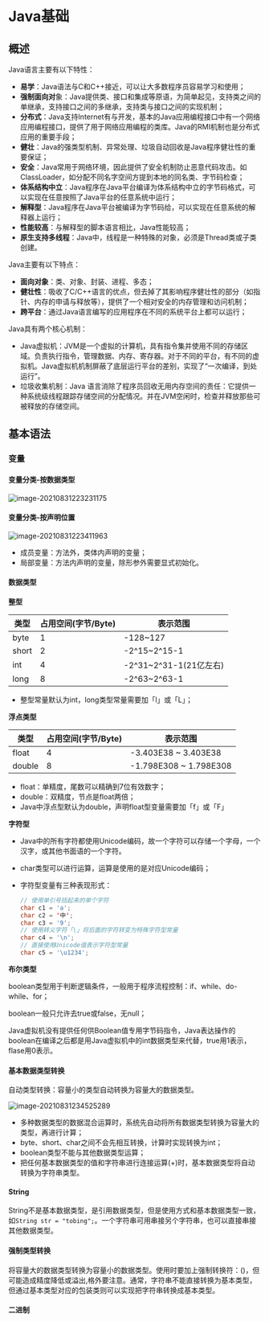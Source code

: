 # Java基础

## 概述

Java语言主要有以下特性：

+ **易学**：Java语法与C和C++接近，可以让大多数程序员容易学习和使用；
+ **强制面向对**象：Java提供类、接口和集成等原语，为简单起见，支持类之间的单继承，支持接口之间的多继承，支持类与接口之间的实现机制；
+ **分布式**：Java支持Internet有与开发，基本的Java应用编程接口中有一个网络应用编程接口，提供了用于网络应用编程的类库。Java的RMI机制也是分布式应用的重要手段；
+ **健壮**：Java的强类型机制、异常处理、垃圾自动回收是Java程序健壮性的重要保证；
+ **安全**：Java常用于网络环境，因此提供了安全机制防止恶意代码攻击。如ClassLoader，如分配不同名字空间方提到本地的同名类、字节码检查；
+ **体系结构中立**：Java程序在Java平台编译为体系结构中立的字节码格式，可以实现在任意按照了Java平台的任意系统中运行；
+ **解释型**：Java程序在Java平台被编译为字节码给，可以实现在任意系统的解释器上运行；
+ **性能较高**：与解释型的脚本语言相比，Java性能较高；
+ **原生支持多线程**：Java中，线程是一种特殊的对象，必须是Thread类或子类创建。

Java主要有以下特点：

+ **面向对象**：类、对象、封装、进程、多态；
+ **健壮性**：吸收了C/C++语言的优点，但去掉了其影响程序健壮性的部分（如指针、内存的申请与释放等），提供了一个相对安全的内存管理和访问机制；
+ **跨平台**：通过Java语言编写的应用程序在不同的系统平台上都可以运行；

Java具有两个核心机制：

+ Java虚拟机：JVM是一个虚拟的计算机，具有指令集并使用不同的存储区域。负责执行指令，管理数据、内存、寄存器。对于不同的平台，有不同的虚拟机。Java虚拟机机制屏蔽了底层运行平台的差别，实现了“一次编译，到处运行”。
+ 垃圾收集机制：Java 语言消除了程序员回收无用内存空间的责任：它提供一种系统级线程跟踪存储空间的分配情况。并在JVM空闲时，检查并释放那些可被释放的存储空间。

## 基本语法

### 变量

#### 变量分类-按数据类型

![image-20210831223231175](https://gitee.com/tobing/imagebed/raw/master/image-20210831223231175.png)

#### 变量分类-按声明位置

![image-20210831223411963](https://gitee.com/tobing/imagebed/raw/master/image-20210831223411963.png)

+ 成员变量：方法外，类体内声明的变量；
+ 局部变量：方法内声明的变量，除形参外需要显式初始化。

#### 数据类型

**整型**

| 类型  | 占用空间(字节/Byte) | 表示范围               |
| ----- | ------------------- | ---------------------- |
| byte  | 1                   | -128~127               |
| short | 2                   | -2^15~2^15-1           |
| int   | 4                   | -2^31~2^31-1(21亿左右) |
| long  | 8                   | -2^63~2^63-1           |

+ 整型常量默认为int，long类型常量需要加「l」或「L」；

**浮点类型**

| 类型   | 占用空间(字节/Byte) | 表示范围               |
| ------ | ------------------- | ---------------------- |
| float  | 4                   | -3.403E38 ~ 3.403E38   |
| double | 8                   | -1.798E308 ~ 1.798E308 |

+ float：单精度，尾数可以精确到7位有效数字；
+ double：双精度，节点是float两倍；
+ Java中浮点型默认为double，声明float型变量需要加「f」或「F」

**字符型**

+ Java中的所有字符都使用Unicode编码，故一个字符可以存储一个字母，一个汉字，或其他书面语的一个字符。

+ char类型可以进行运算，运算是使用的是对应Unicode编码；

+ 字符型变量有三种表现形式：

  ```java
  // 使用单引号括起来的单个字符
  char c1 = 'a';
  char c2 = '中';
  char c3 = '9';
  // 使用转义字符「\」将后面的字符转变为特殊字符型常量
  char c4 = '\n';
  // 直接使用Unicode值表示字符型常量
  char c5 = '\u1234';
  ```

**布尔类型**

boolean类型用于判断逻辑条件，一般用于程序流程控制：if、while、do-while、for；

boolean一般只允许去true或false，无null；

Java虚拟机没有提供任何供Boolean值专用字节码指令，Java表达操作的boolean在编译之后都是用Java虚拟机中的int数据类型来代替，true用1表示，flase用0表示。

#### 基本数据类型转换

自动类型转换：容量小的类型自动转换为容量大的数据类型。

![image-20210831234525289](https://gitee.com/tobing/imagebed/raw/master/image-20210831234525289.png)

+ 多种数据类型的数据混合运算时，系统先自动将所有数据类型转换为容量大的类型，再进行计算；
+ byte、short、char之间不会先相互转换，计算时实现转换为int；
+ boolean类型不能与其他数据类型运算；
+ 把任何基本数据类型的值和字符串进行连接运算(+)时，基本数据类型将自动转换为字符串类型。

#### String

String不是基本数据类型，是引用数据类型，但是使用方式和基本数据类型一致，如`String str = "tobing";`。一个字符串可用串接另个字符串，也可以直接串接其他数据类型。

#### 强制类型转换

将容量大的数据类型转换为容量小的数据类型。使用时要加上强制转换符：()，但可能造成精度降低或溢出,格外要注意。通常，字符串不能直接转换为基本类型，但通过基本类型对应的包装类则可以实现把字符串转换成基本类型。

#### 二进制







